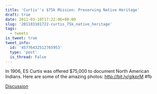 ```yaml
---
title: 'Curtis''s $75k Mission: Preserving Native Heritage'
draft: true
date: 2011-03-10T17:22:06+00:00
slug: '201103101722-curtis_75k_native_heritage'
tags:
  - tweets
is_tweet: true
tweet_info:
  id: '45776432512765953'
  type: 'post'
  is_thread: False
---
```




In 1906, ES Curtis was offered $75,000 to document North American Indians. Here are some of the amazing photos: http://bit.ly/gjkprM #fb

[Discussion](https://x.com/sytelus/status/45776432512765953)
